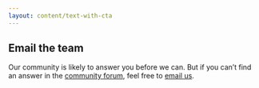 ```yaml
---
layout: content/text-with-cta
---
```


## Email the team

Our community is likely to answer you before we can. But if you can’t find an answer in the [community forum](https://community.digital.gov.au/c/designsystem), feel free to [email us](mailto:designsystem@dta.gov.au).
